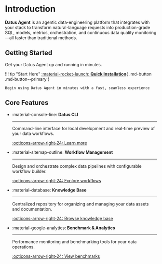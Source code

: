 # Introduction

**Datus Agent** is an agentic data-engineering platform that integrates with your stack to transform natural-language requests into production-grade SQL, models, metrics, orchestration, and continuous data quality monitoring—all faster than traditional methods.

## Getting Started

Get your Datus Agent up and running in minutes.

!!! tip "Start Here"
    [:material-rocket-launch: **Quick Installation**](getting_started/installation.md){ .md-button .md-button--primary }
    
    Begin using Datus Agent in minutes with a fast, seamless experience

## Core Features

<div class="grid cards" markdown>

-   :material-console-line: **Datus CLI**

    ---

    Command-line interface for local development and real-time preview of your data workflows.
    
    [:octicons-arrow-right-24: Learn more](cli/introduction.md)

-   :material-sitemap-outline: **Workflow Management**

    ---

    Design and orchestrate complex data pipelines with configurable workflow builder.
    
    [:octicons-arrow-right-24: Explore workflows](workflow/introduction.md)

-   :material-database: **Knowledge Base**

    ---

    Centralized repository for organizing and managing your data assets and documentation.
    
    [:octicons-arrow-right-24: Browse knowledge base](knowledge_base/introduction.md)

-   :material-google-analytics: **Benchmark & Analytics**

    ---

    Performance monitoring and benchmarking tools for your data operations.
    
    [:octicons-arrow-right-24: View benchmarks](benchmark/benchmark_manual.md)

</div>

